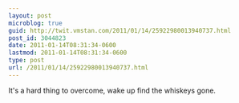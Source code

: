 ```yaml
---
layout: post
microblog: true
guid: http://twit.vmstan.com/2011/01/14/25922980013940737.html
post_id: 3044823
date: 2011-01-14T08:31:34-0600
lastmod: 2011-01-14T08:31:34-0600
type: post
url: /2011/01/14/25922980013940737.html
---
```

It's a hard thing to overcome, wake up find the whiskeys gone.
